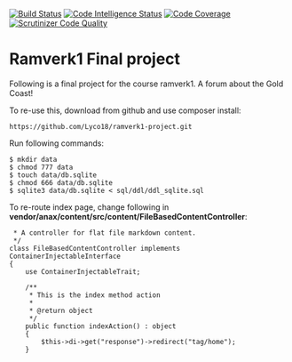 [![Build Status](https://travis-ci.com/Lyco18/ramverk1-project.svg?branch=master)](https://travis-ci.com/Lyco18/ramverk1-project)
[![Code Intelligence Status](https://scrutinizer-ci.com/g/Lyco18/ramverk1-project/badges/code-intelligence.svg?b=master)](https://scrutinizer-ci.com/code-intelligence)
[![Code Coverage](https://scrutinizer-ci.com/g/Lyco18/ramverk1-project/badges/coverage.png?b=master)](https://scrutinizer-ci.com/g/Lyco18/ramverk1-project/?branch=master)
[![Scrutinizer Code Quality](https://scrutinizer-ci.com/g/Lyco18/ramverk1-project/badges/quality-score.png?b=master)](https://scrutinizer-ci.com/g/Lyco18/ramverk1-project/?branch=master)


Ramverk1 Final project
=========================

Following is a final project for the course ramverk1.
A forum about the Gold Coast!

To re-use this, download from github and use composer install:
```
https://github.com/Lyco18/ramverk1-project.git
```

Run following commands:
```
$ mkdir data
$ chmod 777 data
$ touch data/db.sqlite
$ chmod 666 data/db.sqlite
$ sqlite3 data/db.sqlite < sql/ddl/ddl_sqlite.sql
```

To re-route index page, change following in **vendor/anax/content/src/content/FileBasedContentController**:

```/**
 * A controller for flat file markdown content.
 */
class FileBasedContentController implements ContainerInjectableInterface
{
    use ContainerInjectableTrait;

    /**
     * This is the index method action
     *
     * @return object
     */
    public function indexAction() : object
    {
        $this->di->get("response")->redirect("tag/home");
    }
```
